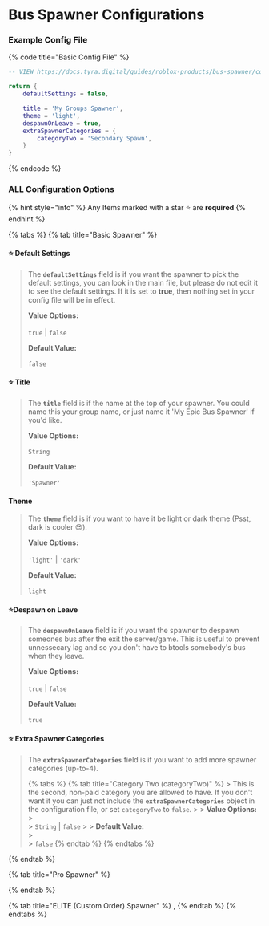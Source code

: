 # Bus Spawner Configurations

### Example Config File

{% code title="Basic Config File" %}
```lua
-- VIEW https://docs.tyra.digital/guides/roblox-products/bus-spawner/configs FOR MORE DETAILS

return {
	defaultSettings = false,

	title = 'My Groups Spawner',
	theme = 'light',
	despawnOnLeave = true,
	extraSpawnerCategories = {
		categoryTwo = 'Secondary Spawn',
	}
}
```
{% endcode %}

### ALL Configuration Options

{% hint style="info" %}
Any Items marked with a star :star: are **required**&#x20;
{% endhint %}

{% tabs %}
{% tab title="Basic Spawner" %}
#### :star: Default Settings

> The **`defaultSettings`** field is if you want the spawner to pick the default settings, you can look in the main file, but please do not edit it to see the default settings. If it is set to **true**, then nothing set in your config file will be in effect.
>
> **Value Options:** \
> \
> `true` | `false`
>
> **Default Value:**\
> \
> `false`

#### :star: Title

> The **`title`** field is if the name at the top of your spawner. You could name this your group name, or just name it 'My Epic Bus Spawner' if you'd like.
>
> **Value Options:** \
> \
> `String`
>
> **Default Value:**\
> \
> `'Spawner'`

#### Theme

> The **`theme`** field is if you want to have it be light or dark theme (Psst, dark is cooler :sunglasses:).
>
> **Value Options:** \
> \
> `'light'` | `'dark'`
>
> **Default Value:**\
> \
> `light`

#### :star:Despawn on Leave

> The **`despawnOnLeave`** field is if you want the spawner to despawn someones bus after the exit the server/game. This is useful to prevent unnessecary lag and so you don't have to btools somebody's bus when they leave.
>
> **Value Options:** \
> \
> `true` | `false`
>
> **Default Value:**\
> \
> `true`

#### :star: Extra Spawner Categories

> The **`extraSpawnerCategories`** field is if you want to add more spawner categories (up-to-4).
>
> {% tabs %}
  {% tab title="Category Two (categoryTwo)" %}
    > This is the second, non-paid category you are allowed to have. If you don't want it you can just not include the **`extraSpawnerCategories`** object in the configuration file, or set `categoryTwo` to `false`.
    > 
    > **Value Options:** \
    > \
    > `String` | `false`
    >
    > **Default Value:**\
    > \
    > `false`
  {% endtab %}
  {% endtabs %}

{% endtab %}

{% tab title="Pro Spawner" %}

{% endtab %}

{% tab title="ELITE (Custom Order) Spawner" %}
,
{% endtab %}
{% endtabs %}

